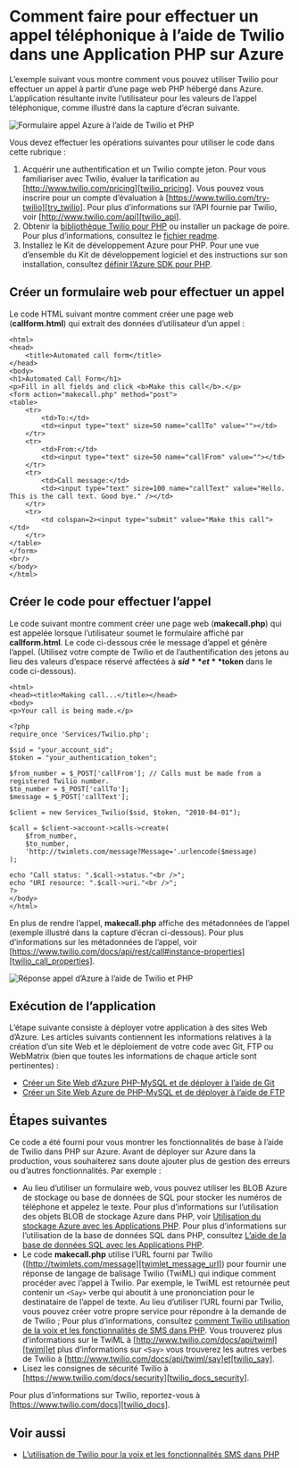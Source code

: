 <properties
    pageTitle="Comment faire pour effectuer un appel téléphonique à partir de Twilio (PHP) | Microsoft Azure"
    description="Apprenez à effectuer un appel téléphonique et d’envoyer un message SMS avec le service Twilio API sur Azure. Les exemples sont pour une application PHP."
    documentationCenter="php"
    services=""
    authors="devinrader"
    manager="twilio"
    editor="mollybos"/>

<tags
    ms.service="multiple"
    ms.workload="na"
    ms.tgt_pltfrm="na"
    ms.devlang="PHP"
    ms.topic="article"
    ms.date="11/25/2014"
    ms.author="microsofthelp@twilio.com"/>

# <a name="how-to-make-a-phone-call-using-twilio-in-a-php-application-on-azure"></a>Comment faire pour effectuer un appel téléphonique à l’aide de Twilio dans une Application PHP sur Azure

L’exemple suivant vous montre comment vous pouvez utiliser Twilio pour effectuer un appel à partir d’une page web PHP hébergé dans Azure. L’application résultante invite l’utilisateur pour les valeurs de l’appel téléphonique, comme illustré dans la capture d’écran suivante.

![Formulaire appel Azure à l’aide de Twilio et PHP][twilio_php]

Vous devez effectuer les opérations suivantes pour utiliser le code dans cette rubrique :

1. Acquérir une authentification et un Twilio compte jeton. Pour vous familiariser avec Twilio, évaluer la tarification au [http://www.twilio.com/pricing][twilio_pricing]. Vous pouvez vous inscrire pour un compte d’évaluation à [https://www.twilio.com/try-twilio][try_twilio]. Pour plus d’informations sur l’API fournie par Twilio, voir [http://www.twilio.com/api][twilio_api].
2. Obtenir la [bibliothèque Twilio pour PHP](https://github.com/twilio/twilio-php) ou installer un package de poire. Pour plus d’informations, consultez le [fichier readme](https://github.com/twilio/twilio-php/blob/master/README.md).
3. Installez le Kit de développement Azure pour PHP. Pour une vue d’ensemble du Kit de développement logiciel et des instructions sur son installation, consultez [définir l’Azure SDK pour PHP][setup_php_sdk].

## <a name="create-a-web-form-for-making-a-call"></a>Créer un formulaire web pour effectuer un appel

Le code HTML suivant montre comment créer une page web (**callform.html**) qui extrait des données d’utilisateur d’un appel :

    <html>
    <head>
        <title>Automated call form</title>
    </head>
    <body>
    <h1>Automated Call Form</h1>
    <p>Fill in all fields and click <b>Make this call</b>.</p>
    <form action="makecall.php" method="post">
    <table>
        <tr>
            <td>To:</td>
            <td><input type="text" size=50 name="callTo" value=""></td>
        </tr>
        <tr>
            <td>From:</td>
            <td><input type="text" size=50 name="callFrom" value=""></td>
        </tr>
        <tr>
            <td>Call message:</td>
            <td><input type="text" size=100 name="callText" value="Hello. This is the call text. Good bye." /></td>
        </tr>
        <tr>
            <td colspan=2><input type="submit" value="Make this call"></td>
        </tr>
    </table>
    </form>
    <br/>
    </body>
    </html>

## <a name="create-the-code-to-make-the-call"></a>Créer le code pour effectuer l’appel
Le code suivant montre comment créer une page web (**makecall.php**) qui est appelée lorsque l’utilisateur soumet le formulaire affiché par **callform.html**. Le code ci-dessous crée le message d’appel et génère l’appel. (Utilisez votre compte de Twilio et de l’authentification des jetons au lieu des valeurs d’espace réservé affectées à **$sid** et **$token** dans le code ci-dessous).

    <html>
    <head><title>Making call...</title></head>
    <body>
    <p>Your call is being made.</p>

    <?php
    require_once 'Services/Twilio.php';

    $sid = "your_account_sid";
    $token = "your_authentication_token";

    $from_number = $_POST['callFrom']; // Calls must be made from a registered Twilio number.
    $to_number = $_POST['callTo'];
    $message = $_POST['callText'];

    $client = new Services_Twilio($sid, $token, "2010-04-01");

    $call = $client->account->calls->create(
        $from_number,
        $to_number,
        'http://twimlets.com/message?Message='.urlencode($message)
    );

    echo "Call status: ".$call->status."<br />";
    echo "URI resource: ".$call->uri."<br />";
    ?>
    </body>
    </html>

En plus de rendre l’appel, **makecall.php** affiche des métadonnées de l’appel (exemple illustré dans la capture d’écran ci-dessous). Pour plus d’informations sur les métadonnées de l’appel, voir [https://www.twilio.com/docs/api/rest/call#instance-properties][twilio_call_properties].

![Réponse appel d’Azure à l’aide de Twilio et PHP][twilio_php_response]

## <a name="run-the-application"></a>Exécution de l’application
L’étape suivante consiste à déployer votre application à des sites Web d’Azure. Les articles suivants contiennent les informations relatives à la création d’un site Web et le déploiement de votre code avec Git, FTP ou WebMatrix (bien que toutes les informations de chaque article sont pertinentes) :

* [Créer un Site Web d’Azure PHP-MySQL et de déployer à l’aide de Git][website-git]
* [Créer un Site Web Azure de PHP-MySQL et de déployer à l’aide de FTP][website-ftp]

## <a name="next-steps"></a>Étapes suivantes
Ce code a été fourni pour vous montrer les fonctionnalités de base à l’aide de Twilio dans PHP sur Azure. Avant de déployer sur Azure dans la production, vous souhaiterez sans doute ajouter plus de gestion des erreurs ou d’autres fonctionnalités. Par exemple :

* Au lieu d’utiliser un formulaire web, vous pouvez utiliser les BLOB Azure de stockage ou base de données de SQL pour stocker les numéros de téléphone et appelez le texte. Pour plus d’informations sur l’utilisation des objets BLOB de stockage Azure dans PHP, voir [Utilisation du stockage Azure avec les Applications PHP][howto_blob_storage_php]. Pour plus d’informations sur l’utilisation de la base de données SQL dans PHP, consultez [L’aide de la base de données SQL avec les Applications PHP][howto_sql_azure_php].
* Le code **makecall.php** utilise l’URL fourni par Twilio ([http://twimlets.com/message][twimlet_message_url]) pour fournir une réponse de langage de balisage Twilio (TwiML) qui indique comment procéder avec l’appel à Twilio. Par exemple, le TwiML est retournée peut contenir un `<Say>` verbe qui aboutit à une prononciation pour le destinataire de l’appel de texte. Au lieu d’utiliser l’URL fourni par Twilio, vous pouvez créer votre propre service pour répondre à la demande de de Twilio ; Pour plus d’informations, consultez [comment Twilio utilisation de la voix et les fonctionnalités de SMS dans PHP][howto_twilio_voice_sms_php]. Vous trouverez plus d’informations sur le TwiML à [http://www.twilio.com/docs/api/twiml][twiml]et plus d’informations sur `<Say>` vous trouverez les autres verbes de Twilio à [http://www.twilio.com/docs/api/twiml/say]et[twilio_say].
* Lisez les consignes de sécurité Twilio à [https://www.twilio.com/docs/security][twilio_docs_security].

Pour plus d’informations sur Twilio, reportez-vous à [https://www.twilio.com/docs][twilio_docs].

## <a name="see-also"></a>Voir aussi
* [L’utilisation de Twilio pour la voix et les fonctionnalités SMS dans PHP](partner-twilio-php-how-to-use-voice-sms.md)

[twilio_pricing]: http://www.twilio.com/pricing
[try_twilio]: http://www.twilio.com/try-twilio
[twilio_api]: http://www.twilio.com/api
[verify_phone]: https://www.twilio.com/user/account/phone-numbers/verified#
[setup_php_sdk]: http://azurephp.interoperabilitybridges.com/articles/setup-the-windows-azure-sdk-for-php
[twimlet_message_url]: http://twimlets.com/message
[twiml]: http://www.twilio.com/docs/api/twiml
[twilio_api_service]: http://api.twilio.com
[build_php_azure_app]: http://azurephp.interoperabilitybridges.com/articles/build-and-deploy-a-windows-azure-php-application
[howto_twilio_voice_sms_php]: partner-twilio-php-how-to-use-voice-sms.md
[howto_blob_storage_php]: http://azure.microsoft.com/documentation/articles/storage-php-how-to-use-blobs/
[howto_sql_azure_php]: http://azure.microsoft.com/documentation/articles/sql-database-php-how-to-use/
[twilio_call_properties]: https://www.twilio.com/docs/api/rest/call#instance-properties
[twilio_docs_security]: http://www.twilio.com/docs/security
[twilio_docs]: http://www.twilio.com/docs
[twilio_say]: http://www.twilio.com/docs/api/twiml/say
[ssl_validation]: http://readthedocs.org/docs/twilio-php/en/latest/usage/rest.html
[twilio_php]: ./media/partner-twilio-php-make-phone-call/WA_TwilioPHPCallForm.jpg
[twilio_php_response]: ./media/partner-twilio-php-make-phone-call/WA_TwilioPHPMakeCall.jpg
[website-git]: ./web-sites/web-sites-php-mysql-deploy-use-git.md
[website-ftp]: ./web-sites/web-sites-php-mysql-deploy-use-ftp.md
[twilio_php_github]: https://github.com/twilio/twilio-php
